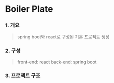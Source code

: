 # Boiler Plate


### 1. 개요
> spring boot와 react로 구성된 기본 프로젝트 생성

### 2. 구성
>   front-end: react
    back-end: spring boot

### 3. 프로젝트 구조



